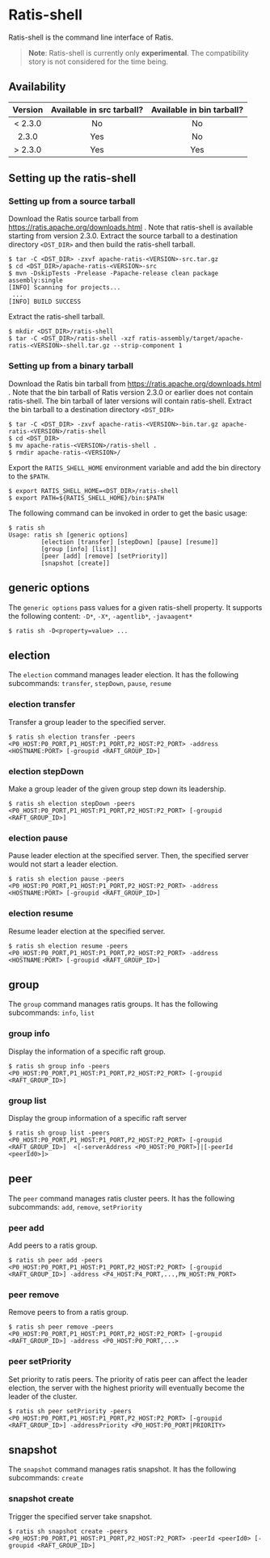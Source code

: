 <!---
  Licensed to the Apache Software Foundation (ASF) under one or more
  contributor license agreements.  See the NOTICE file distributed with
  this work for additional information regarding copyright ownership.
  The ASF licenses this file to You under the Apache License, Version 2.0
  (the "License"); you may not use this file except in compliance with
  the License.  You may obtain a copy of the License at

      http://www.apache.org/licenses/LICENSE-2.0

  Unless required by applicable law or agreed to in writing, software
  distributed under the License is distributed on an "AS IS" BASIS,
  WITHOUT WARRANTIES OR CONDITIONS OF ANY KIND, either express or implied.
  See the License for the specific language governing permissions and
  limitations under the License.
-->

# Ratis-shell

Ratis-shell is the command line interface of Ratis.

> **Note**:
> Ratis-shell is currently only **experimental**.
> The compatibility story is not considered for the time being.

## Availability
| Version  | Available in src tarball? | Available in bin tarball? |
| :------: | :-----------------------: | :-----------------------: |
| < 2.3.0  | No                        | No                        |
| 2.3.0    | Yes                       | No                        |
| \> 2.3.0 | Yes                       | Yes                       |

## Setting up the ratis-shell

### Setting up from a source tarball
Download the Ratis source tarball from https://ratis.apache.org/downloads.html .
Note that ratis-shell is available starting from version 2.3.0.
Extract the source tarball to a destination directory `<DST_DIR>`
and then build the ratis-shell tarball.

```
$ tar -C <DST_DIR> -zxvf apache-ratis-<VERSION>-src.tar.gz
$ cd <DST_DIR>/apache-ratis-<VERSION>-src
$ mvn -DskipTests -Prelease -Papache-release clean package assembly:single
[INFO] Scanning for projects...
 ...
[INFO] BUILD SUCCESS
```

Extract the ratis-shell tarball.
```
$ mkdir <DST_DIR>/ratis-shell
$ tar -C <DST_DIR>/ratis-shell -xzf ratis-assembly/target/apache-ratis-<VERSION>-shell.tar.gz --strip-component 1
```

### Setting up from a binary tarball
Download the Ratis bin tarball from https://ratis.apache.org/downloads.html .
Note that the bin tarball of Ratis version 2.3.0 or earlier does not contain ratis-shell.
The bin tarball of later versions will contain ratis-shell.
Extract the bin tarball to a destination directory `<DST_DIR>`
```
$ tar -C <DST_DIR> -zxvf apache-ratis-<VERSION>-bin.tar.gz apache-ratis-<VERSION>/ratis-shell
$ cd <DST_DIR>
$ mv apache-ratis-<VERSION>/ratis-shell .
$ rmdir apache-ratis-<VERSION>/
```

Export the `RATIS_SHELL_HOME` environment variable and add the bin directory to the `$PATH`.
```
$ export RATIS_SHELL_HOME=<DST_DIR>/ratis-shell
$ export PATH=${RATIS_SHELL_HOME}/bin:$PATH
```

The following command can be invoked in order to get the basic usage:

```shell
$ ratis sh
Usage: ratis sh [generic options]
         [election [transfer] [stepDown] [pause] [resume]]
         [group [info] [list]]
         [peer [add] [remove] [setPriority]]
         [snapshot [create]]
```

## generic options
The `generic options` pass values for a given ratis-shell property.
It supports the following content:
`-D*`, `-X*`, `-agentlib*`, `-javaagent*`
```
$ ratis sh -D<property=value> ...
```

## election
The `election` command manages leader election.
It has the following subcommands:
`transfer`, `stepDown`, `pause`, `resume`

### election transfer
Transfer a group leader to the specified server.
```
$ ratis sh election transfer -peers <P0_HOST:P0_PORT,P1_HOST:P1_PORT,P2_HOST:P2_PORT> -address <HOSTNAME:PORT> [-groupid <RAFT_GROUP_ID>]
```

### election stepDown
Make a group leader of the given group step down its leadership.
```
$ ratis sh election stepDown -peers <P0_HOST:P0_PORT,P1_HOST:P1_PORT,P2_HOST:P2_PORT> [-groupid <RAFT_GROUP_ID>]
```

### election pause
Pause leader election at the specified server.
Then, the specified server would not start a leader election.
```
$ ratis sh election pause -peers <P0_HOST:P0_PORT,P1_HOST:P1_PORT,P2_HOST:P2_PORT> -address <HOSTNAME:PORT> [-groupid <RAFT_GROUP_ID>]
```

### election resume
Resume leader election at the specified server.
```
$ ratis sh election resume -peers <P0_HOST:P0_PORT,P1_HOST:P1_PORT,P2_HOST:P2_PORT> -address <HOSTNAME:PORT> [-groupid <RAFT_GROUP_ID>]
```

## group
The `group` command manages ratis groups.
It has the following subcommands:
`info`, `list`

### group info
Display the information of a specific raft group.
```
$ ratis sh group info -peers <P0_HOST:P0_PORT,P1_HOST:P1_PORT,P2_HOST:P2_PORT> [-groupid <RAFT_GROUP_ID>]
```

### group list
Display the group information of a specific raft server
```
$ ratis sh group list -peers <P0_HOST:P0_PORT,P1_HOST:P1_PORT,P2_HOST:P2_PORT> [-groupid <RAFT_GROUP_ID>]  <[-serverAddress <P0_HOST:P0_PORT>]|[-peerId <peerId0>]>
```

## peer
The `peer` command manages ratis cluster peers.
It has the following subcommands:
`add`, `remove`, `setPriority`

### peer add
Add peers to a ratis group.
```
$ ratis sh peer add -peers <P0_HOST:P0_PORT,P1_HOST:P1_PORT,P2_HOST:P2_PORT> [-groupid <RAFT_GROUP_ID>] -address <P4_HOST:P4_PORT,...,PN_HOST:PN_PORT>
```

### peer remove
Remove peers to from a ratis group.
```
$ ratis sh peer remove -peers <P0_HOST:P0_PORT,P1_HOST:P1_PORT,P2_HOST:P2_PORT> [-groupid <RAFT_GROUP_ID>] -address <P0_HOST:P0_PORT,...>
```

### peer setPriority
Set priority to ratis peers.
The priority of ratis peer can affect the leader election, the server with the highest priority will eventually become the leader of the cluster.
```
$ ratis sh peer setPriority -peers <P0_HOST:P0_PORT,P1_HOST:P1_PORT,P2_HOST:P2_PORT> [-groupid <RAFT_GROUP_ID>] -addressPriority <P0_HOST:P0_PORT|PRIORITY>
```
## snapshot
The `snapshot` command manages ratis snapshot.
It has the following subcommands:
`create`

### snapshot create
Trigger the specified server take snapshot.
```
$ ratis sh snapshot create -peers <P0_HOST:P0_PORT,P1_HOST:P1_PORT,P2_HOST:P2_PORT> -peerId <peerId0> [-groupid <RAFT_GROUP_ID>]
```
